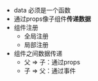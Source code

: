 - data 必须是一个函数
- 通过props像子组件**传递数据**
- 组件注册
  - 全局注册
  - 局部注册
- 组件之间数据传递
  - 父 => 子：通过props
  - 子 => 父：通过事件